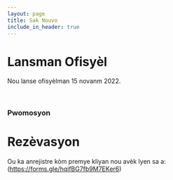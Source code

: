 ```yaml
---
layout: page
title: Sak Nouvo
include_in_header: true
---
```


# Lansman Ofisyèl
Nou lanse ofisyèlman 15 novanm 2022.

<br>

### Pwomosyon
# **Rezèvasyon**
Ou ka anrejistre kòm premye kliyan nou avèk lyen sa a:(https://forms.gle/hqifBG7fb9M7EKer6)

<br>
